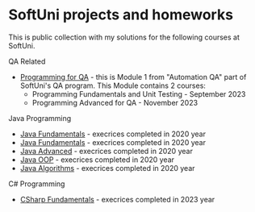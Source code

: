 # SoftUni projects and homeworks

This is public collection with my solutions for the following courses at SoftUni.

QA Related
- [Programming for QA](./Programming-for-QA-sep2023) - this is Module 1 from "Automation QA" part of SoftUni's QA program. This Module contains 2 courses:
    + Programming Fundamentals and Unit Testing - September 2023
    + Programming Advanced for QA - November 2023

Java Programming
- [Java Fundamentals](./Java-Fundamentals-Jan2020) - execrices completed in 2020 year
- [Java Fundamentals](./Java-Fundamentals-Exams) - execrices completed in 2020 year
- [Java Advanced](./Java-Advanced-Jan2020) - execrices completed in 2020 year
- [Java OOP](./Java-OOP-Feb2020) - execrices completed in 2020 year
- [Java Algorithms](./Java-Algorithms-May2020) - execrices completed in 2020 year

C# Programming
- [CSharp Fundamentals](./CSharp-Fundamentals-2023) - execrices completed in 2023 year
